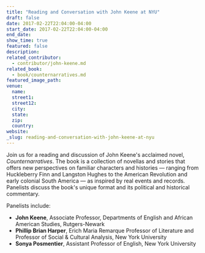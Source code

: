 ```yaml
---
title: "Reading and Conversation with John Keene at NYU"
draft: false
date: 2017-02-22T22:04:00-04:00
start_date: 2017-02-22T22:04:00-04:00
end_date:
show_time: true
featured: false
description:
related_contributor:
  - contributor/john-keene.md
related_book:
  - book/counternarratives.md
featured_image_path:
venue:
  name:
  street1:
  street12:
  city:
  state:
  zip:
  country:
website:
_slug: reading-and-conversation-with-john-keene-at-nyu
---
```


Join us for a reading and discussion of John Keene's acclaimed novel, _Counternarratives_. The book is a collection of novellas and stories that offers new perspectives on familiar characters and histories — ranging from Huckleberry Finn and Langston Hughes to the American Revolution and early colonial South America — as inspired by real events and records. Panelists discuss the book's unique format and its political and historical commentary.

Panelists include:

*   **John Keene**, Associate Professor, Departments of English and African American Studies, Rutgers-Newark
*   **Phillip Brian Harper**, Erich Maria Remarque Professor of Literature and Professor of Social & Cultural Analysis, New York University
*   **Sonya Posmentier**, Assistant Professor of English, New York University

